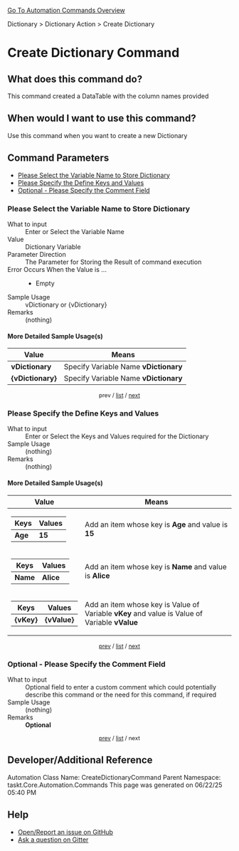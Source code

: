 <!--TITLE: Create Dictionary Command -->
<!-- SUBTITLE: a command in the Dictionary group. -->
[Go To Automation Commands Overview](/automation-commands.md)


Dictionary &gt; Dictionary Action &gt; Create Dictionary


# Create Dictionary Command


## What does this command do?
This command created a DataTable with the column names provided


## When would I want to use this command?
Use this command when you want to create a new Dictionary


<a id="param_list"></a>
## Command Parameters
- [Please Select the Variable Name to Store Dictionary](#param_0)
- [Please Specify the Define Keys and Values](#param_1)
- [Optional - Please Specify the Comment Field](#param_2)


<a id="param_0"></a>
### Please Select the Variable Name to Store Dictionary


<dl>
<dt>What to input</dt><dd>Enter or Select the Variable Name</dd>
<dt>Value</dt><dd>Dictionary Variable</dd>
<dt>Parameter Direction</dt><dd>The Parameter for Storing the Result of command execution</dd>
<dt>Error Occurs When the Value is ...</dt><dd><ul>
<li>Empty</li>
</ul></dd>
<dt>Sample Usage</dt><dd>vDictionary or {vDictionary}</dd>
<dt>Remarks</dt><dd>(nothing)</dd>
</dl>




#### More Detailed Sample Usage(s)
| Value | Means |
|---|---|
| <strong>vDictionary</strong> | Specify Variable Name **vDictionary** |
| <strong>{vDictionary}</strong> | Specify Variable Name **vDictionary** |


<div style="font-size: 90%; text-align: center">


prev / [list](#param_list) / [next](#param_1)


</div>


<a id="param_1"></a>
### Please Specify the Define Keys and Values


<dl>
<dt>What to input</dt><dd>Enter or Select the Keys and Values required for the Dictionary</dd>
<dt>Sample Usage</dt><dd>(nothing)</dd>
<dt>Remarks</dt><dd>(nothing)</dd>
</dl>




#### More Detailed Sample Usage(s)
| Value | Means |
|---|---|
| <table><thead><tr><th>Keys</th><th>Values</th></tr></thead><tbody><tr><td><strong>Age</strong></td><td><strong>15</strong></td></tr></tbody></table> | Add an item whose key is **Age** and value is **15** |
| <table><thead><tr><th>Keys</th><th>Values</th></tr></thead><tbody><tr><td><strong>Name</strong></td><td><strong>Alice</strong></td></tr></tbody></table> | Add an item whose key is **Name** and value is **Alice** |
| <table><thead><tr><th>Keys</th><th>Values</th></tr></thead><tbody><tr><td><strong>{vKey}</strong></td><td><strong>{vValue}</strong></td></tr></tbody></table> | Add an item whose key is Value of Variable **vKey** and value is Value of Variable **vValue** |


<div style="font-size: 90%; text-align: center">


[prev](#param_1) / [list](#param_list) / [next](#param_2)


</div>


<a id="param_2"></a>
### Optional - Please Specify the Comment Field


<dl>
<dt>What to input</dt><dd>Optional field to enter a custom comment which could potentially describe this command or the need for this command, if required</dd>
<dt>Sample Usage</dt><dd>(nothing)</dd>
<dt>Remarks</dt><dd><strong>Optional</strong><br></dd>
</dl>




<div style="font-size: 90%; text-align: center">


[prev](#param_2) / [list](#param_list) / next


</div>


## Developer/Additional Reference
Automation Class Name: CreateDictionaryCommand
Parent Namespace: taskt.Core.Automation.Commands
This page was generated on 06/22/25 05:40 PM


## Help
- [Open/Report an issue on GitHub](https://github.com/rcktrncn/taskt/issues/new)
- [Ask a question on Gitter](https://gitter.im/taskt-rpa/Lobby)

